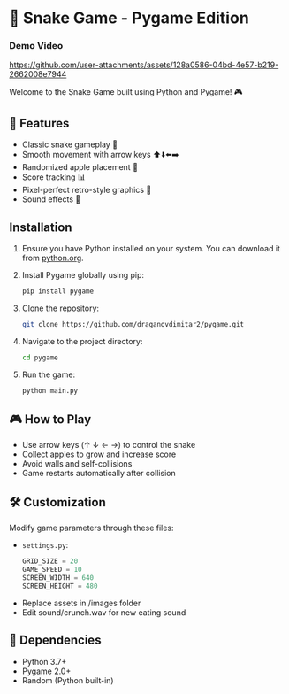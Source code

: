 # 🐍 Snake Game - Pygame Edition
### Demo Video

https://github.com/user-attachments/assets/128a0586-04bd-4e57-b219-2662008e7944


Welcome to the Snake Game built using Python and Pygame! 🎮

## 🚀 Features

- Classic snake gameplay 🐍
- Smooth movement with arrow keys ⬆️⬇️⬅️➡️
- Randomized apple placement 🍏
- Score tracking 📊
- Pixel-perfect retro-style graphics 🎨
- Sound effects 🎵

## Installation

1. Ensure you have Python installed on your system. You can download it from [python.org](https://www.python.org/downloads/).

2. Install Pygame globally using pip:
   ```bash
   pip install pygame

3. Clone the repository:
    ```bash
    git clone https://github.com/draganovdimitar2/pygame.git
    ```
4. Navigate to the project directory:
    ```bash
    cd pygame
    ```
5. Run the game:
   ```bash
   python main.py
   ```

## 🎮 How to Play

- Use arrow keys (↑ ↓ ← →) to control the snake
- Collect apples to grow and increase score
- Avoid walls and self-collisions
- Game restarts automatically after collision

## 🛠️ Customization

Modify game parameters through these files:

- `settings.py`:
  ```python
  GRID_SIZE = 20
  GAME_SPEED = 10
  SCREEN_WIDTH = 640
  SCREEN_HEIGHT = 480

* Replace assets in /images folder
* Edit sound/crunch.wav for new eating sound

## 📜 Dependencies
* Python 3.7+
* Pygame 2.0+
* Random (Python built-in)
